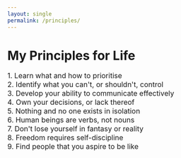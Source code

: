 ```yaml
---
layout: single
permalink: /principles/
---
```

<h1>My Principles for Life</h1>
<p style="font-size: 16px;">
1. Learn what and how to prioritise <br>
2. Identify what you can't, or shouldn't, control <br>
3. Develop your ability to communicate effectively <br>
4. Own your decisions, or lack thereof <br>
5. Nothing and no one exists in isolation <br>
6. Human beings are verbs, not nouns <br>
7. Don't lose yourself in fantasy or reality <br>
8. Freedom requires self-discipline <br>
9. Find people that you aspire to be like
